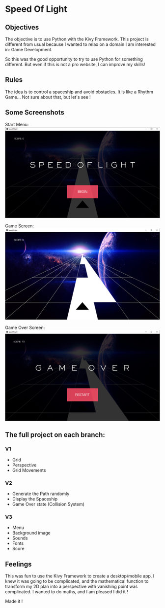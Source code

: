 # Speed Of Light

## Objectives

The objective is to use Python with the Kivy Framework.
This project is different from usual because I wanted to relax on a domain I am interested in: Game Development.

So this was the good opportunity to try to use Python for something different. But even if this is not a pro website, I can improve my skills!

## Rules

The idea is to control a spaceship and avoid obstacles. It is like a Rhythm Game... Not sure about that, but let's see !

## Some Screenshots
Start Menu: 
![Start Menu](https://github.com/deschuyteneerj/kivy-SpeedOfLight/blob/v3/screenshots/SOL_start_menu.png?raw=true "Start Menu")

Game Screen: 
![Game Screen](https://github.com/deschuyteneerj/kivy-SpeedOfLight/blob/v3/screenshots/SOL_game_screen.png?raw=true "Game Screen")

Game Over Screen: 
![Game Over Screen](https://github.com/deschuyteneerj/kivy-SpeedOfLight/blob/v3/screenshots/SOL_game_over_screen.png?raw=true "Game Over Screen")

## The full project on each branch:
### V1
- Grid
- Perspective
- Grid Movements
### V2
- Generate the Path randomly
- Display the Spaceship
- Game Over state (Collision System)
### V3
- Menu
- Background image
- Sounds
- Fonts
- Score

## Feelings

This was fun to use the Kivy Framework to create a desktop/mobile app.
I knew it was going to be complicated, and the mathematical function to transform my 2D plan into a perspective with vanishing point was complicated.
I wanted to do maths, and I am pleased I did it !

Made it !